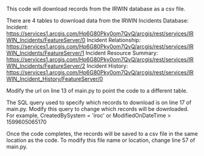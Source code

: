 This code will download records from the IRWIN database as a csv file.

There are 4 tables to download data from the IRWIN Incidents Database:
Incident: https://services1.arcgis.com/Hp6G80Pky0om7QvQ/arcgis/rest/services/IRWIN_Incidents/FeatureServer/0
Incident Relationship: https://services1.arcgis.com/Hp6G80Pky0om7QvQ/arcgis/rest/services/IRWIN_Incidents/FeatureServer/1
Incident Resource Summary: https://services1.arcgis.com/Hp6G80Pky0om7QvQ/arcgis/rest/services/IRWIN_Incidents/FeatureServer/2
Incident History: https://services1.arcgis.com/Hp6G80Pky0om7QvQ/arcgis/rest/services/IRWIN_Incident_History/FeatureServer/0

Modify the url on line 13 of main.py to point the code to a different table.

The SQL query used to specify which records to download is on line 17 of main.py. Modify this query to change which records will be downloaded. For example, CreatedBySystem = 'iroc' or ModifiedOnDateTime > 1599605065170

Once the code completes, the records will be saved to a csv file in the same location as the code. To modify this file name or location, change line 57 of main.py.

